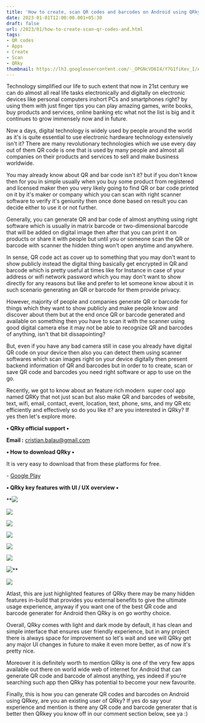 ```yaml
---
title: 'How to create, scan QR codes and barcodes on Android using QRky.'
date: 2023-01-01T12:00:00.001+05:30
draft: false
url: /2023/01/how-to-create-scan-qr-codes-and.html
tags: 
- QR codes
- Apps
- Create
- Scan
- QRky
thumbnail: https://lh3.googleusercontent.com/-_OPGNcVD6I4/Y7G1fiKev_I/AAAAAAAAQGc/l3Nr8O1cFZsu9CmtqJdZ6K5xUlgpfpMngCNcBGAsYHQ/s1600/1672590179190658-0.png
---
```


  

Technology simplified our life to such extent that now in 21st century we can do almost all real life tasks electronically and digitally on electronic devices like personal computers inshort PCs and smartphones right? by using them with just finger tips you can play amazing games, write books, buy products and services, online banking etc what not the list is big and it continues to grow immensely now and in future.

  

Now a days, digital technology is widely used by people around the world as it's is quite essential to use electronic hardware technology extensively isn't it? There are many revolutionary technologies which we use every day out of them QR code is one that is used by many people and almost all companies on their products and services to sell and make business worldwide.

  

You may already know about QR and bar code isn't it? but if you don't know then for you in simple usually when you buy some product from registered and licensed maker then you very likely going to find QR or bar code printed on it by it's maker or company which you can scan with right scanner software to verify it's geniunity then once done based on result you can decide either to use it or not further.

  

Generally, you can generate QR and bar code of almost anything using right software which is usually in matrix barcode or two-dimensional barcode that will be added on digital image then after that you can print it on products or share it with people but until you or someone scan the QR or barcode with scanner the hidden thing won't open anytime and anywhere.

  

In sense, QR code act as cover up to something that you may don't want to show publicly instead the digital thing basically get encrypted in QR and barcode which is pretty useful at times like for Instance in case of your address or wifi network password which you may don't want to show directly for any reasons but like and prefer to let someone know about it in such scenario generating an QR or barcode for them provide privacy.

  

However, majority of people and companies generate QR or barcode for things which they want to show publicly and make people know and discover about them but at the end once QR or barcode generated and available on something then you have to scan it with the scanner using good digital camera else it may not be able to recognize QR and barcodes of anything, isn't that bit dissapointing?

  

But, even if you have any bad camera still in case you already have digital QR code on your device then also you can detect them using scanner softwares which scan images right on your device digitally then present backend information of QR and barcodes but in order to to create, scan or save QR code and barcodes you need right software or app to use on the go.

  

Recently, we got to know about an feature rich modern  super cool app named QRKy that not just scan but also make QR and barcodes of website, text, wifi, email, contact, event, location, text, phone, sms, and my QR etc efficiently and effectively so do you like it? are you interested in QRky? If yes then let's explore more.

  

**• QRky official support •**

**Email :** [cristian.balau@gmail.com](http://cristian.balau@gmail.com)

**• How to download QRky •**

It is very easy to download that from these platforms for free.

  

\- [Google Play](https://play.google.com/store/apps/details?id=com.trifellas.qrgenerator)

**• QRky key features with UI / UX overview •**

 **![](https://lh3.googleusercontent.com/-SM5Vee1MYdY/Y7I78WWNZzI/AAAAAAAAQHA/kEV4jw0vpP8MYFEx7jAO4MCp9KztxfT5gCNcBGAsYHQ/s1600/1672625134386485-0.png) 

  

 ![](https://lh3.googleusercontent.com/-Mj946uERDsc/Y7I77q8nf4I/AAAAAAAAQG8/Web6Ds_2gJEyS63BcNEZ9OLo7c5DlUAFQCNcBGAsYHQ/s1600/1672625131355402-1.png) 

  

 ![](https://lh3.googleusercontent.com/-uzCZWzw0jjE/Y7I76z8dSHI/AAAAAAAAQG4/IPP26sZwoYc7Ptd_jSA2KuU0ngYoCvauACNcBGAsYHQ/s1600/1672625128193330-2.png) 

  

 ![](https://lh3.googleusercontent.com/-o_RfhE8ghO8/Y7I76DWvo8I/AAAAAAAAQG0/LyI9SxVHa4cZDQG5sYm-LFfVw4e7Dq3OQCNcBGAsYHQ/s1600/1672625124937305-3.png) 

  

 ![](https://lh3.googleusercontent.com/-NS-WfK4DM3Y/Y7I75YVsReI/AAAAAAAAQGw/7izkrfkRMe0e78i4AHRHRmaQCdyd18uQQCNcBGAsYHQ/s1600/1672625121974492-4.png) 

  

 ![](https://lh3.googleusercontent.com/-td6zPtWOWbo/Y7I74qrmrcI/AAAAAAAAQGs/6G-MqskXdpYZ7TVuDsnR-uzggslqy3omACNcBGAsYHQ/s1600/1672625118538316-5.png) 

  

 ![](https://lh3.googleusercontent.com/-IWJ-OVe_dG4/Y7I73h9QvAI/AAAAAAAAQGo/o9QnW00MKDUByZ-PHpcoD99WzVjzRtCGQCNcBGAsYHQ/s1600/1672625115198871-6.png)** 

 **![](https://lh3.googleusercontent.com/-TfQK8vBjjkM/Y7I72-ZZ5jI/AAAAAAAAQGk/521aIBwAZ-wMQv2EaIFgH36PMfsbR7WjQCNcBGAsYHQ/s1600/1672625111849982-7.png)** 

Atlast, this are just highlighted features of QRky there may be many hidden features in-build that provides you external benefits to give the ultimate usage experience, anyway if you want one of the best QR code and barcode generater for Android then QRky is on go worthy choice.

  

Overall, QRky comes with light and dark mode by default, it has clean and simple interface that ensures user friendly experience, but in any project there is always space for improvement so let's wait and see will QRky get any major UI changes in future to make it even more better, as of now it's pretty nice.

  

Moreover it is definitely worth to mention QRky is one of the very few apps available out there on world wide web of internet for Android that can generate QR code and barcode of almost anything, yes indeed if you're searching such app then QRky has potential to become your new favourite.

  

Finally, this is how you can generate QR codes and barcodes on Android using QRkey, are you an existing user of QRky? If yes do say your experience and mention is there any QR code and barcode generater that is better then QRkey you know off in our comment section below, see ya :)